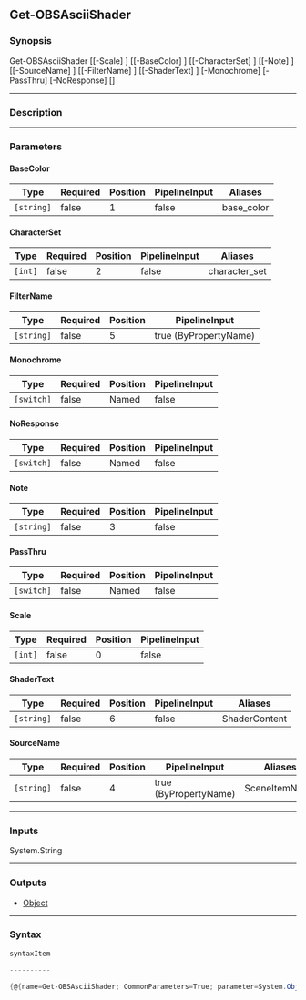 Get-OBSAsciiShader
------------------

### Synopsis

Get-OBSAsciiShader [[-Scale] <int>] [[-BaseColor] <string>] [[-CharacterSet] <int>] [[-Note] <string>] [[-SourceName] <string>] [[-FilterName] <string>] [[-ShaderText] <string>] [-Monochrome] [-PassThru] [-NoResponse] [<CommonParameters>]

---

### Description

---

### Parameters
#### **BaseColor**

|Type      |Required|Position|PipelineInput|Aliases   |
|----------|--------|--------|-------------|----------|
|`[string]`|false   |1       |false        |base_color|

#### **CharacterSet**

|Type   |Required|Position|PipelineInput|Aliases      |
|-------|--------|--------|-------------|-------------|
|`[int]`|false   |2       |false        |character_set|

#### **FilterName**

|Type      |Required|Position|PipelineInput        |
|----------|--------|--------|---------------------|
|`[string]`|false   |5       |true (ByPropertyName)|

#### **Monochrome**

|Type      |Required|Position|PipelineInput|
|----------|--------|--------|-------------|
|`[switch]`|false   |Named   |false        |

#### **NoResponse**

|Type      |Required|Position|PipelineInput|
|----------|--------|--------|-------------|
|`[switch]`|false   |Named   |false        |

#### **Note**

|Type      |Required|Position|PipelineInput|
|----------|--------|--------|-------------|
|`[string]`|false   |3       |false        |

#### **PassThru**

|Type      |Required|Position|PipelineInput|
|----------|--------|--------|-------------|
|`[switch]`|false   |Named   |false        |

#### **Scale**

|Type   |Required|Position|PipelineInput|
|-------|--------|--------|-------------|
|`[int]`|false   |0       |false        |

#### **ShaderText**

|Type      |Required|Position|PipelineInput|Aliases      |
|----------|--------|--------|-------------|-------------|
|`[string]`|false   |6       |false        |ShaderContent|

#### **SourceName**

|Type      |Required|Position|PipelineInput        |Aliases      |
|----------|--------|--------|---------------------|-------------|
|`[string]`|false   |4       |true (ByPropertyName)|SceneItemName|

---

### Inputs
System.String

---

### Outputs
* [Object](https://learn.microsoft.com/en-us/dotnet/api/System.Object)

---

### Syntax
```PowerShell
syntaxItem
```
```PowerShell
----------
```
```PowerShell
{@{name=Get-OBSAsciiShader; CommonParameters=True; parameter=System.Object[]}}
```
